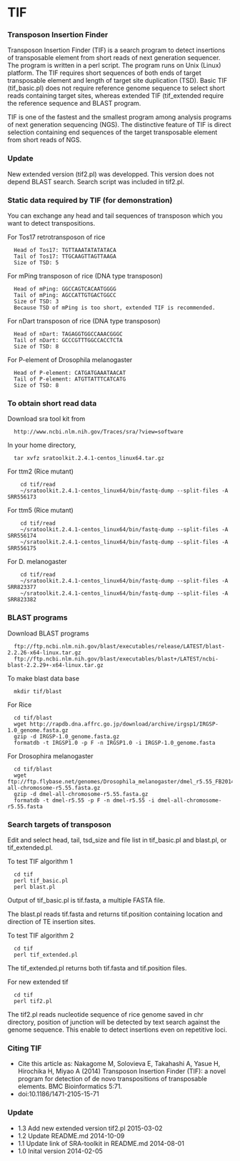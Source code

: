 # TIF

### Transposon Insertion Finder

Transposon Insertion Finder (TIF) is a search program to detect insertions of transposable element from short reads of next generation sequencer. The program is written in a perl script. The program runs on Unix (Linux) platform. The TIF requires short sequences of both ends of target transposable element and length of target site duplication (TSD). Basic TIF (tif_basic.pl) does not require reference genome sequence to select short reads containing target sites, whereas extended TIF (tif_extended require the reference sequence and BLAST program.

TIF is one of the fastest and the smallest program among analysis programs of next generation sequencing (NGS). The distinctive feature of TIF is direct selection containing end sequences of the target transposable element from short reads of NGS.

### Update
New extended version (tif2.pl) was developped. This version does not depend BLAST search. Search script was included in tif2.pl.

### Static data required by TIF (for demonstration)

You can exchange any head and tail sequences of transposon which you want to detect transpositions.

For Tos17 retrotransposon of rice

      Head of Tos17: TGTTAAATATATATACA
      Tail of Tos17: TTGCAAGTTAGTTAAGA
      Size of TSD: 5

For mPing transposon of rice (DNA type transposon)

      Head of mPing: GGCCAGTCACAATGGGG
      Tail of mPing: AGCCATTGTGACTGGCC
      Size of TSD: 3
      Because TSD of mPing is too short, extended TIF is recommended. 

For nDart transposon of rice (DNA type transposon)

      Head of nDart: TAGAGGTGGCCAAACGGGC
      Tail of nDart: GCCCGTTTGGCCACCTCTA
      Size of TSD: 8


For P-element of Drosophila melanogaster

      Head of P-element: CATGATGAAATAACAT
      Tail of P-element: ATGTTATTTCATCATG
      Size of TSD: 8


### To obtain short read data

Download sra tool kit from

      http://www.ncbi.nlm.nih.gov/Traces/sra/?view=software

In your home directory,

      tar xvfz sratoolkit.2.4.1-centos_linux64.tar.gz

For ttm2 (Rice mutant)

        cd tif/read
        ~/sratoolkit.2.4.1-centos_linux64/bin/fastq-dump --split-files -A SRR556173
    
For ttm5 (Rice mutant)

        cd tif/read
        ~/sratoolkit.2.4.1-centos_linux64/bin/fastq-dump --split-files -A SRR556174
        ~/sratoolkit.2.4.1-centos_linux64/bin/fastq-dump --split-files -A SRR556175
    
For D. melanogaster

        cd tif/read
        ~/sratoolkit.2.4.1-centos_linux64/bin/fastq-dump --split-files -A SRR823377
        ~/sratoolkit.2.4.1-centos_linux64/bin/fastq-dump --split-files -A SRR823382



### BLAST programs

Download BLAST programs 

      ftp://ftp.ncbi.nlm.nih.gov/blast/executables/release/LATEST/blast-2.2.26-x64-linux.tar.gz
      ftp://ftp.ncbi.nlm.nih.gov/blast/executables/blast+/LATEST/ncbi-blast-2.2.29+-x64-linux.tar.gz

To make blast data base

      mkdir tif/blast

For Rice

      cd tif/blast
      wget http://rapdb.dna.affrc.go.jp/download/archive/irgsp1/IRGSP-1.0_genome.fasta.gz
      gzip -d IRGSP-1.0_genome.fasta.gz
      formatdb -t IRGSP1.0 -p F -n IRGSP1.0 -i IRGSP-1.0_genome.fasta

For Drosophira melanogaster

      cd tif/blast
      wget ftp://ftp.flybase.net/genomes/Drosophila_melanogaster/dmel_r5.55_FB2014_01/fasta/dmel-all-chromosome-r5.55.fasta.gz
      gzip -d dmel-all-chromosome-r5.55.fasta.gz
      formatdb -t dmel-r5.55 -p F -n dmel-r5.55 -i dmel-all-chromosome-r5.55.fasta


### Search targets of transposon

Edit and select head, tail, tsd_size and file list in tif_basic.pl and blast.pl, or tif_extended.pl.

To test TIF algorithm 1

      cd tif
      perl tif_basic.pl
      perl blast.pl
      
Output of tif_basic.pl is tif.fasta, a multiple FASTA file.
  
The blast.pl reads tif.fasta and returns tif.position containing location and direction of TE insertion sites.

To test TIF algorithm 2

      cd tif
      perl tif_extended.pl
      
The tif_extended.pl returns both tif.fasta and tif.position files.

For new extended tif

      cd tif
      perl tif2.pl

The tif2.pl reads nucleotide sequence of rice genome saved in chr directory, position of junction will be detected by text search against the genome sequence. This enable to detect insertions even on repetitive loci.

### Citing TIF

- Cite this article as: Nakagome M, Solovieva E, Takahashi A, Yasue H, Hirochika H, Miyao A (2014) Transposon Insertion Finder (TIF): a novel program for detection of de novo transpositions of transposable elements. BMC Bioinformatics 5:71.
- doi:10.1186/1471-2105-15-71

### Update

- 1.3 Add new extended version tif2.pl 2015-03-02
- 1.2 Update README.md 2014-10-09
- 1.1 Update link of SRA-toolkit in README.md 2014-08-01
- 1.0 Inital version 2014-02-05
